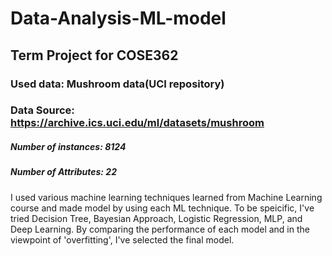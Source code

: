 # Data-Analysis-ML-model
## Term Project for COSE362
### Used data: Mushroom data(UCI repository)
### Data Source: https://archive.ics.uci.edu/ml/datasets/mushroom

##### Number of instances: 8124
##### Number of Attributes: 22

I used various machine learning techniques learned from Machine Learning course and made model by using each ML technique.
To be speicific, I've tried Decision Tree, Bayesian Approach, Logistic Regression, MLP, and Deep Learning. By comparing the performance of each model and in the viewpoint of 'overfitting', I've selected the final model.
